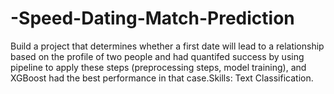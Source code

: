 # -Speed-Dating-Match-Prediction
Build a project that determines whether a first date will lead to a relationship
based on the profile  of two people and had quantifed success by using pipeline to apply these steps (preprocessing
steps, model training), and XGBoost had the best performance in that case.Skills: Text Classification.
